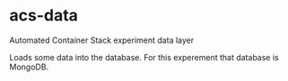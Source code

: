 # acs-data
Automated Container Stack experiment data layer

Loads some data into the database.
For this experement that database is MongoDB.
